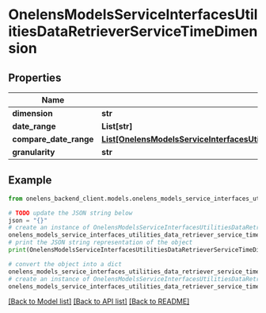 # OnelensModelsServiceInterfacesUtilitiesDataRetrieverServiceTimeDimension


## Properties

Name | Type | Description | Notes
------------ | ------------- | ------------- | -------------
**dimension** | **str** |  | [optional] 
**date_range** | **List[str]** |  | [optional] 
**compare_date_range** | [**List[OnelensModelsServiceInterfacesUtilitiesDataRetrieverServiceTimeDimensionCompareDateRangeInner]**](OnelensModelsServiceInterfacesUtilitiesDataRetrieverServiceTimeDimensionCompareDateRangeInner.md) |  | [optional] 
**granularity** | **str** |  | [optional] 

## Example

```python
from onelens_backend_client.models.onelens_models_service_interfaces_utilities_data_retriever_service_time_dimension import OnelensModelsServiceInterfacesUtilitiesDataRetrieverServiceTimeDimension

# TODO update the JSON string below
json = "{}"
# create an instance of OnelensModelsServiceInterfacesUtilitiesDataRetrieverServiceTimeDimension from a JSON string
onelens_models_service_interfaces_utilities_data_retriever_service_time_dimension_instance = OnelensModelsServiceInterfacesUtilitiesDataRetrieverServiceTimeDimension.from_json(json)
# print the JSON string representation of the object
print(OnelensModelsServiceInterfacesUtilitiesDataRetrieverServiceTimeDimension.to_json())

# convert the object into a dict
onelens_models_service_interfaces_utilities_data_retriever_service_time_dimension_dict = onelens_models_service_interfaces_utilities_data_retriever_service_time_dimension_instance.to_dict()
# create an instance of OnelensModelsServiceInterfacesUtilitiesDataRetrieverServiceTimeDimension from a dict
onelens_models_service_interfaces_utilities_data_retriever_service_time_dimension_form_dict = onelens_models_service_interfaces_utilities_data_retriever_service_time_dimension.from_dict(onelens_models_service_interfaces_utilities_data_retriever_service_time_dimension_dict)
```
[[Back to Model list]](../README.md#documentation-for-models) [[Back to API list]](../README.md#documentation-for-api-endpoints) [[Back to README]](../README.md)


